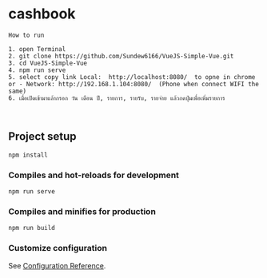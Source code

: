 # cashbook
```
How to run

1. open Terminal
2. git clone https://github.com/Sundew6166/VueJS-Simple-Vue.git
3. cd VueJS-Simple-Vue
4. npm run serve
5. select copy link Local:  http://localhost:8080/  to opne in chrome or - Network: http://192.168.1.104:8080/  (Phone when connect WIFI the same)
6. เมื่อเปิดเข้ามาแล้ากรอก วัน เดือน ปี, รายการ, รายรับ, รายจ่าย แล้วกดปุ่มเพื่อเพิ่มรายการ

 

```

## Project setup
```
npm install
```

### Compiles and hot-reloads for development
```
npm run serve
```

### Compiles and minifies for production
```
npm run build
```

### Customize configuration
See [Configuration Reference](https://cli.vuejs.org/config/).
